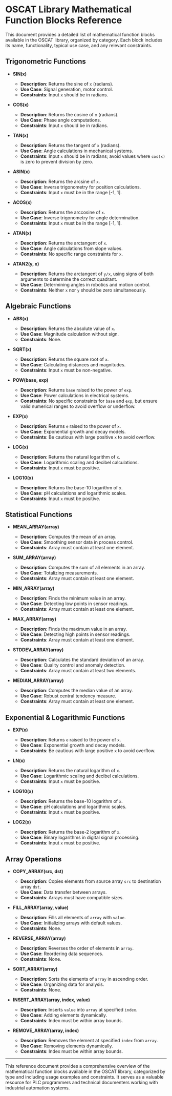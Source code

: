 # OSCAT Library Mathematical Function Blocks Reference

This document provides a detailed list of mathematical function blocks available in the OSCAT library, organized by category. Each block includes its name, functionality, typical use case, and any relevant constraints.

## Trigonometric Functions

- **SIN(x)**
  - **Description**: Returns the sine of `x` (radians).
  - **Use Case**: Signal generation, motor control.
  - **Constraints**: Input `x` should be in radians.

- **COS(x)**
  - **Description**: Returns the cosine of `x` (radians).
  - **Use Case**: Phase angle computations.
  - **Constraints**: Input `x` should be in radians.

- **TAN(x)**
  - **Description**: Returns the tangent of `x` (radians).
  - **Use Case**: Angle calculations in mechanical systems.
  - **Constraints**: Input `x` should be in radians; avoid values where `cos(x)` is zero to prevent division by zero.

- **ASIN(x)**
  - **Description**: Returns the arcsine of `x`.
  - **Use Case**: Inverse trigonometry for position calculations.
  - **Constraints**: Input `x` must be in the range [-1, 1].

- **ACOS(x)**
  - **Description**: Returns the arccosine of `x`.
  - **Use Case**: Inverse trigonometry for angle determination.
  - **Constraints**: Input `x` must be in the range [-1, 1].

- **ATAN(x)**
  - **Description**: Returns the arctangent of `x`.
  - **Use Case**: Angle calculations from slope values.
  - **Constraints**: No specific range constraints for `x`.

- **ATAN2(y, x)**
  - **Description**: Returns the arctangent of `y/x`, using signs of both arguments to determine the correct quadrant.
  - **Use Case**: Determining angles in robotics and motion control.
  - **Constraints**: Neither `x` nor `y` should be zero simultaneously.

## Algebraic Functions

- **ABS(x)**
  - **Description**: Returns the absolute value of `x`.
  - **Use Case**: Magnitude calculation without sign.
  - **Constraints**: None.

- **SQRT(x)**
  - **Description**: Returns the square root of `x`.
  - **Use Case**: Calculating distances and magnitudes.
  - **Constraints**: Input `x` must be non-negative.

- **POW(base, exp)**
  - **Description**: Returns `base` raised to the power of `exp`.
  - **Use Case**: Power calculations in electrical systems.
  * **Constraints**: No specific constraints for `base` and `exp`, but ensure valid numerical ranges to avoid overflow or underflow.

- **EXP(x)**
  - **Description**: Returns `e` raised to the power of `x`.
  - **Use Case**: Exponential growth and decay models.
  - **Constraints**: Be cautious with large positive `x` to avoid overflow.

- **LOG(x)**
  - **Description**: Returns the natural logarithm of `x`.
  - **Use Case**: Logarithmic scaling and decibel calculations.
  - **Constraints**: Input `x` must be positive.

- **LOG10(x)**
  - **Description**: Returns the base-10 logarithm of `x`.
  - **Use Case**: pH calculations and logarithmic scales.
  - **Constraints**: Input `x` must be positive.

## Statistical Functions

- **MEAN_ARRAY(array)**
  - **Description**: Computes the mean of an array.
  - **Use Case**: Smoothing sensor data in process control.
  - **Constraints**: Array must contain at least one element.

- **SUM_ARRAY(array)**
  - **Description**: Computes the sum of all elements in an array.
  - **Use Case**: Totalizing measurements.
  - **Constraints**: Array must contain at least one element.

- **MIN_ARRAY(array)**
  - **Description**: Finds the minimum value in an array.
  - **Use Case**: Detecting low points in sensor readings.
  - **Constraints**: Array must contain at least one element.

- **MAX_ARRAY(array)**
  - **Description**: Finds the maximum value in an array.
  - **Use Case**: Detecting high points in sensor readings.
  - **Constraints**: Array must contain at least one element.

- **STDDEV_ARRAY(array)**
  - **Description**: Calculates the standard deviation of an array.
  - **Use Case**: Quality control and anomaly detection.
  - **Constraints**: Array must contain at least two elements.

- **MEDIAN_ARRAY(array)**
  - **Description**: Computes the median value of an array.
  - **Use Case**: Robust central tendency measure.
  - **Constraints**: Array must contain at least one element.

## Exponential & Logarithmic Functions

- **EXP(x)**
  - **Description**: Returns `e` raised to the power of `x`.
  - **Use Case**: Exponential growth and decay models.
  - **Constraints**: Be cautious with large positive `x` to avoid overflow.

- **LN(x)**
  - **Description**: Returns the natural logarithm of `x`.
  - **Use Case**: Logarithmic scaling and decibel calculations.
  - **Constraints**: Input `x` must be positive.

- **LOG10(x)**
  - **Description**: Returns the base-10 logarithm of `x`.
  - **Use Case**: pH calculations and logarithmic scales.
  - **Constraints**: Input `x` must be positive.

- **LOG2(x)**
  - **Description**: Returns the base-2 logarithm of `x`.
  - **Use Case**: Binary logarithms in digital signal processing.
  - **Constraints**: Input `x` must be positive.

## Array Operations

- **COPY_ARRAY(src, dst)**
  - **Description**: Copies elements from source array `src` to destination array `dst`.
  - **Use Case**: Data transfer between arrays.
  - **Constraints**: Arrays must have compatible sizes.

- **FILL_ARRAY(array, value)**
  - **Description**: Fills all elements of `array` with `value`.
  - **Use Case**: Initializing arrays with default values.
  - **Constraints**: None.

- **REVERSE_ARRAY(array)**
  - **Description**: Reverses the order of elements in `array`.
  - **Use Case**: Reordering data sequences.
  - **Constraints**: None.

- **SORT_ARRAY(array)**
  - **Description**: Sorts the elements of `array` in ascending order.
  - **Use Case**: Organizing data for analysis.
  - **Constraints**: None.

- **INSERT_ARRAY(array, index, value)**
  - **Description**: Inserts `value` into `array` at specified `index`.
  - **Use Case**: Adding elements dynamically.
  - **Constraints**: Index must be within array bounds.

- **REMOVE_ARRAY(array, index)**
  - **Description**: Removes the element at specified `index` from `array`.
  - **Use Case**: Removing elements dynamically.
  - **Constraints**: Index must be within array bounds.

---

This reference document provides a comprehensive overview of the mathematical function blocks available in the OSCAT library, categorized by type and including usage examples and constraints. It serves as a valuable resource for PLC programmers and technical documenters working with industrial automation systems.
